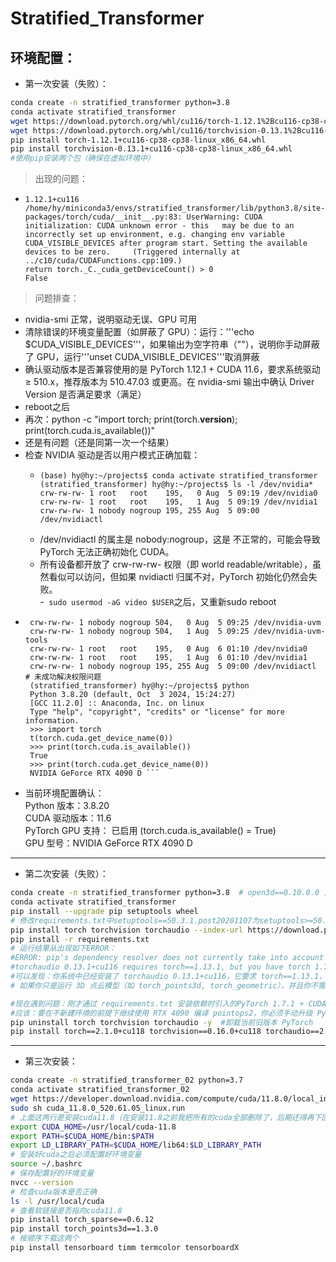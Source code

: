 # Stratified_Transformer  

## 环境配置：
- 第一次安装（失败）：
``` bash  
conda create -n stratified_transformer python=3.8
conda activate stratified_transformer
wget https://download.pytorch.org/whl/cu116/torch-1.12.1%2Bcu116-cp38-cp38-linux_x86_64.whl -O torch-1.12.1+cu116-cp38-cp38-linux_x86_64.whl
wget https://download.pytorch.org/whl/cu116/torchvision-0.13.1%2Bcu116-cp38-cp38-linux_x86_64.whl -O torchvision-0.13.1+cu116-cp38-cp38-linux_x86_64.whl
pip install torch-1.12.1+cu116-cp38-cp38-linux_x86_64.whl
pip install torchvision-0.13.1+cu116-cp38-cp38-linux_x86_64.whl
#使用pip安装两个包（确保在虚拟环境中）
```

>出现的问题：  
   - ``` (stratified_transformer) hy@hy:~/projects$ python -c "import torch; print(torch.__version__); print(torch.cuda.is_available())"  
     1.12.1+cu116  
     /home/hy/miniconda3/envs/stratified_transformer/lib/python3.8/site-packages/torch/cuda/__init__.py:83: UserWarning: CUDA initialization: CUDA unknown error - this   may be due to an incorrectly set up environment, e.g. changing env variable CUDA_VISIBLE_DEVICES after program start. Setting the available devices to be zero.     (Triggered internally at  ../c10/cuda/CUDAFunctions.cpp:109.)  
     return torch._C._cuda_getDeviceCount() > 0  
     False  
>问题排查：
 - nvidia-smi 正常，说明驱动无误、GPU 可用  
 - 清除错误的环境变量配置（如屏蔽了 GPU）：运行：'''echo $CUDA_VISIBLE_DEVICES'''，如果输出为空字符串（""），说明你手动屏蔽了 GPU，运行'''unset CUDA_VISIBLE_DEVICES'''取消屏蔽  
 - 确认驱动版本是否兼容使用的是 PyTorch 1.12.1 + CUDA 11.6，要求系统驱动 ≥ 510.x，推荐版本为 510.47.03 或更高。在 nvidia-smi 输出中确认 Driver Version 是否满足要求（满足）  
 - reboot之后  
 - 再次：python -c "import torch; print(torch.__version__); print(torch.cuda.is_available())"  
 - 还是有问题（还是同第一次一个结果）
 - 检查 NVIDIA 驱动是否以用户模式正确加载：
   - ```
     (base) hy@hy:~/projects$ conda activate stratified_transformer  
     (stratified_transformer) hy@hy:~/projects$ ls -l /dev/nvidia*  
     crw-rw-rw- 1 root   root    195,   0 Aug  5 09:19 /dev/nvidia0  
     crw-rw-rw- 1 root   root    195,   1 Aug  5 09:19 /dev/nvidia1  
     crw-rw-rw- 1 nobody nogroup 195, 255 Aug  5 09:00 /dev/nvidiactl  
    - /dev/nvidiactl 的属主是 nobody:nogroup，这是 不正常的，可能会导致 PyTorch 无法正确初始化 CUDA。
    - 所有设备都开放了 crw-rw-rw- 权限（即 world readable/writable），虽然看似可以访问，但如果 nvidiactl 归属不对，PyTorch 初始化仍然会失败。  
 -``` sudo usermod -aG video $USER```之后，又重新sudo reboot
 - ``` (stratified_transformer) hy@hy:~/projects$ ls -l /dev/nvidia*   
    crw-rw-rw- 1 nobody nogroup 504,   0 Aug  5 09:25 /dev/nvidia-uvm  
    crw-rw-rw- 1 nobody nogroup 504,   1 Aug  5 09:25 /dev/nvidia-uvm-tools  
    crw-rw-rw- 1 root   root    195,   0 Aug  6 01:10 /dev/nvidia0  
    crw-rw-rw- 1 root   root    195,   1 Aug  6 01:10 /dev/nvidia1  
    crw-rw-rw- 1 nobody nogroup 195, 255 Aug  5 09:00 /dev/nvidiactl  # 未成功解决权限问题 
    (stratified_transformer) hy@hy:~/projects$ python   
    Python 3.8.20 (default, Oct  3 2024, 15:24:27)   
    [GCC 11.2.0] :: Anaconda, Inc. on linux  
    Type "help", "copyright", "credits" or "license" for more information.  
    >>> import torch  
    t(torch.cuda.get_device_name(0))  
    >>> print(torch.cuda.is_available())  
    True  
    >>> print(torch.cuda.get_device_name(0))  
    NVIDIA GeForce RTX 4090 D ```
- 当前环境配置确认：  
  Python 版本：3.8.20  
  CUDA 驱动版本：11.6  
  PyTorch GPU 支持： 已启用 (torch.cuda.is_available() = True)  
  GPU 型号：NVIDIA GeForce RTX 4090 D

---
- 第二次安装（失败）：
```bash
conda create -n stratified_transformer python=3.8  # open3d==0.10.0.0 只支持 Python >=3.6 且 <3.9，你的Python是3.9所以不符合要求
conda activate stratified_transformer  
pip install --upgrade pip setuptools wheel  
# 修改requirements.txt中setuptools==50.3.1.post20201107为setuptools>=50.3.1
pip install torch torchvision torchaudio --index-url https://download.pytorch.org/whl/cu116
pip install -r requirements.txt
# 运行结果从出现如下ERROR：
#ERROR: pip's dependency resolver does not currently take into account all the packages that are installed. This behaviour is the source of the following dependency conflicts.
#torchaudio 0.13.1+cu116 requires torch==1.13.1, but you have torch 1.7.1 which is incompatible.
#可以发现：你系统中已经安装了 torchaudio 0.13.1+cu116，它要求 torch==1.13.1，但你当前安装的是 torch==1.7.1。这个问题不会影响当前大部分环境运行，尤其是如果你的项目（比如 stratified_transformer）没有用到 torchaudio。如果你的代码中不涉及音频处理模块（如 torchaudio.load() 等），你可以忽略这个冲突。
# 如果你只是运行 3D 点云模型（如 torch_points3d, torch_geometric），并且你不需要音频相关功能，那么可以不用处理这个报错，环境算是配置成功的

#现在遇到问题：刚才通过 requirements.txt 安装依赖时引入的PyTorch 1.7.1 + CUDA 10.2版本太低，不支持电脑上的 RTX 4090 D (sm_89) 显卡架构
#应该：要在不新建环境的前提下继续使用 RTX 4090 编译 pointops2，你必须手动升级 PyTorch 和 CUDA 到兼容版本
pip uninstall torch torchvision torchaudio -y  #卸载当前旧版本 PyTorch
pip install torch==2.1.0+cu118 torchvision==0.16.0+cu118 torchaudio==2.1.0 --index-url https://download.pytorch.org/whl/cu118  # 安装支持 sm_89 的 PyTorch（CUDA 11.8，适配 RTX 4090）

```
---
- 第三次安装：
```bash
conda create -n stratified_transformer_02 python=3.7
conda activate stratified_transformer_02
wget https://developer.download.nvidia.com/compute/cuda/11.8.0/local_installers/cuda_11.8.0_520.61.05_linux.run
sudo sh cuda_11.8.0_520.61.05_linux.run
# 上面这两行是安装cuda11.8（在安装11.8之前我把所有的cuda全部删除了，后期还得再下回来，删除的原因是我没搞懂cuda存在于哪里，由谁使用）
export CUDA_HOME=/usr/local/cuda-11.8
export PATH=$CUDA_HOME/bin:$PATH
export LD_LIBRARY_PATH=$CUDA_HOME/lib64:$LD_LIBRARY_PATH
# 安装好cuda之后必须配置好环境变量
source ~/.bashrc
# 保存配置好的环境变量
nvcc --version
# 检查cuda版本是否正确
ls -l /usr/local/cuda
# 查看软链接是否指向cuda11.8
pip install torch_sparse==0.6.12
pip install torch_points3d==1.3.0
# 桉顺序下载这两个
pip install tensorboard timm termcolor tensorboardX
